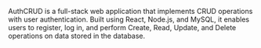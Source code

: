 AuthCRUD is a full-stack web application that implements CRUD operations with user authentication. Built using React, Node.js, and MySQL, it enables users to register, log in, and perform Create, Read, Update, and Delete operations on data stored in the database.

